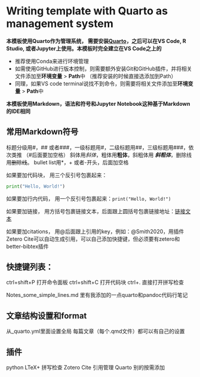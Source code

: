 # Writing template with Quarto as management system

**本模板使用Quarto作为管理系统， 需要安装[Quarto](https://quarto.org/docs/get-started/)，之后可以在VS Code, R Studio, 或者Jupyter上使用。本模板时完全建立在VS Code之上的**

* 推荐使用Conda来进行环境管理
* 如需使用GitHub进行版本控制，则需要额外安装Git和GitHub插件，并将相关文件添加至**环境变量** > **Path**中 （推荐安装的时候直接选添加到Path）
* 同理，如果VS code terminal说找不到命令，则需要将相关文件添加至**环境变量** > **Path**中

**本模板使用Markdown，语法和符号和Jupyter Notebook这种基于Markdown的IDE相同**

## 常用Markdown符号
标题分级用#，## 或者###，一级标题用#，二级标题用##，三级标题用###，依次类推 （#后面要加空格）
斜体用*斜体*，粗体用**粗体**，斜粗体用 ***斜粗体***，删除线用~~删除线~~。
bullet list用*，+ 或者-开头，后面加空格

如果要加代码块， 用三个反引号包裹起来：
```python
print("Hello, World!")
```
如果要加行内代码， 用一个反引号包裹起来：`print("Hello, World!")`

如果要加链接， 用方括号包裹链接文本，后面跟上圆括号包裹链接地址：[链接文本](https://example.com)

如果要加citations， 用@后面跟上引用的key，例如：@Smith2020，用插件Zetero Cite可以自动生成引用，可以自己添加快捷键，但必须要有zetero和better-bibtex插件

## 快捷键列表：
ctrl+shift+P 打开命令面板
ctrl+shift+C 打开代码块
ctrl+. 直接打开拼写检查

Notes_some_simple_lines.md 里有我添加的一点quarto和pandoc代码行笔记

## 文章结构设置和format
从_quarto.yml里面设置全局
每篇文章（每个.qmd文件）都可以有自己的设置

## 插件
python
LTeX+ 拼写检查
Zotero Cite 引用管理
Quarto
别的按需添加
